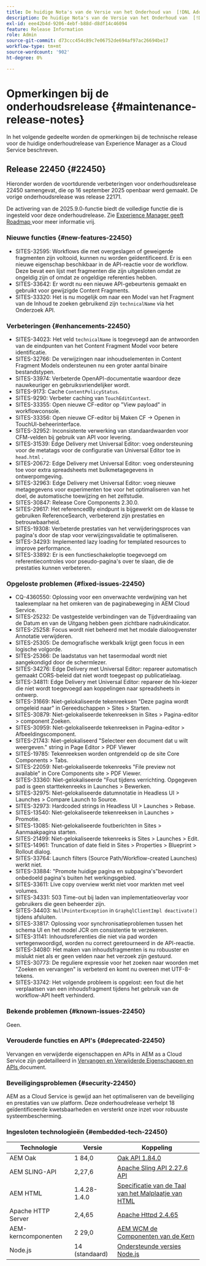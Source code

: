 ```yaml
---
title: De huidige Nota's van de Versie van het Onderhoud van  [!DNL Adobe Experience Manager]  as a Cloud Service.
description: De huidige Nota's van de Versie van het Onderhoud van  [!DNL Adobe Experience Manager]  as a Cloud Service.
exl-id: eee42b4d-9206-4ebf-b88d-d8df14c46094
feature: Release Information
role: Admin
source-git-commit: d73ccc454c89c7e06752de694af97ac26694be17
workflow-type: tm+mt
source-wordcount: '902'
ht-degree: 0%

---
```



# Opmerkingen bij de onderhoudsrelease {#maintenance-release-notes}

In het volgende gedeelte worden de opmerkingen bij de technische release voor de huidige onderhoudrelease van Experience Manager as a Cloud Service beschreven.

## Release 22450 {#22450}

Hieronder worden de voortdurende verbeteringen voor onderhoudsrelease 22450 samengevat, die op 16 september 2025 openbaar werd gemaakt. De vorige onderhoudsrelease was release 22171.

De activering van de 2025.9.0-functie biedt de volledige functie die is ingesteld voor deze onderhoudrelease. Zie [ Experience Manager geeft Roadmap ](https://experienceleague.adobe.com/nl/docs/experience-manager-release-information/aem-release-updates/update-releases-roadmap) voor meer informatie vrij.

### Nieuwe functies {#new-features-22450}

* SITES-32595: Workflows die met overgeslagen of geweigerde fragmenten zijn voltooid, kunnen nu worden geïdentificeerd. Er is een nieuwe eigenschap beschikbaar in de API-reactie voor de workflow. Deze bevat een lijst met fragmenten die zijn uitgesloten omdat ze ongeldig zijn of omdat ze ongeldige referenties hebben.
* SITES-33642: Er wordt nu een nieuwe API-gebeurtenis gemaakt en gebruikt voor gewijzigde Content Fragments.
* SITES-33320: Het is nu mogelijk om naar een Model van het Fragment van de Inhoud te zoeken gebruikend zijn `technicalName` via het Onderzoek API.

### Verbeteringen {#enhancements-22450}

* SITES-34023: Het veld `technicalName` is toegevoegd aan de antwoorden van de eindpunten van het Content Fragment Model voor betere identificatie.
* SITES-32766: De verwijzingen naar inhoudselementen in Content Fragment Models ondersteunen nu een groter aantal binaire bestandstypen.
* SITES-33974: Verbeterde OpenAPI-documentatie waardoor deze nauwkeuriger en gebruiksvriendelijker wordt.
* SITES-9173: Cache `ContentPolicyStatus`.
* SITES-9290: Verbeter caching van `TouchEditContext`.
* SITES-33355: Open nieuwe CF-editor op &quot;View payload&quot; in workflowconsole.
* SITES-33356: Open nieuwe CF-editor bij Maken CF → Openen in TouchUI-beheerinterface.
* SITES-32952: Inconsistente verwerking van standaardwaarden voor CFM-velden bij gebruik van API voor levering.
* SITES-31539: Edge Delivery met Universal Editor: voeg ondersteuning voor de metatags voor de configuratie van Universal Editor toe in `head.html` .
* SITES-20672: Edge Delivery met Universal Editor: voeg ondersteuning toe voor extra spreadsheets met bulkmetagegevens in ontwerpomgeving.
* SITES-32963: Edge Delivery met Universal Editor: voeg nieuwe metagegevens voor experimenten toe voor het optimaliseren van het doel, de automatische toewijzing en het zelfstudie.
* SITES-30847: Release Core Components 2.30.0.
* SITES-29617: Het referencedBy eindpunt is bijgewerkt om de klasse te gebruiken ReferenceSearch, verbeterend zijn prestaties en betrouwbaarheid.
* SITES-19308: Verbeterde prestaties van het verwijderingsproces van pagina&#39;s door de stap voor verwijzingsvalidatie te optimaliseren.
* SITES-34293: Implemented lazy loading for templated resources to improve performance.
* SITES-33892: Er is een functieschakeloptie toegevoegd om referentiecontroles voor pseudo-pagina&#39;s over te slaan, die de prestaties kunnen verbeteren.

### Opgeloste problemen {#fixed-issues-22450}

* CQ-4360550: Oplossing voor een onverwachte verdwijning van het taalexemplaar na het omkeren van de paginabeweging in AEM Cloud Service.
* SITES-25232: De vastgestelde verbindingen van de Tijdverdraaiing van de Datum en van de Uitgang hebben geen zichtbare nadrukindicator.
* SITES-25258: Focus wordt niet beheerd met het modale dialoogvenster Annotatie verwijderen.
* SITES-25305: De demografische werkbalk krijgt geen focus in een logische volgorde.
* SITES-25366: De laadstatus van het tasermodaal wordt niet aangekondigd door de schermlezer.
* SITES-34276: Edge Delivery met Universal Editor: repareer automatisch gemaakt CORS-beleid dat niet wordt toegepast op publicatielaag.
* SITES-34811: Edge Delivery met Universal Editor: repareer de hlx-kiezer die niet wordt toegevoegd aan koppelingen naar spreadsheets in ontwerp.
* SITES-31669: Niet-gelokaliseerde tekenreeksen &quot;Deze pagina wordt omgeleid naar&quot; in Gereedschappen > Sites > Starten.
* SITES-30879: Niet-gelokaliseerde tekenreeksen in Sites > Pagina-editor > component Zoeken.
* SITES-30959: Niet-gelokaliseerde tekenreeksen in Pagina-editor > Afbeeldingscomponent.
* SITES-21743: Niet-gelokaliseerd &quot;Selecteer een document dat u wilt weergeven.&quot; string in Page Editor > PDF Viewer
* SITES-19785: Tekenreeksen worden ontgrendeld op de site Core Components > Tabs.
* SITES-22059: Niet-gelokaliseerde tekenreeks &quot;File preview not available&quot; in Core Components site > PDF Viewer.
* SITES-33360: Niet-gelokaliseerde &quot;Fout tijdens verrichting. Opgegeven pad is geen starttekenreeks in Launches > Bewerken.
* SITES-32975: Niet-gelokaliseerde datumnotatie in Headless UI > Launches > Compare Launch to Source.
* SITES-32973: Hardcoded strings in Headless UI > Launches > Rebase.
* SITES-13540: Niet-gelokaliseerde tekenreeksen in Launches > Promotie.
* SITES-13085: Niet-gelokaliseerde foutberichten in Sites > Aanmaakpagina starten.
* SITES-21499: Niet-gelokaliseerde tekenreeks is Sites > Launches > Edit.
* SITES-14961: Truncation of date field in Sites > Properties > Blueprint > Rollout dialog.
* SITES-33764: Launch filters (Source Path/Workflow-created Launches) werkt niet.
* SITES-33884: &quot;Promote huidige pagina en subpagina&#39;s&quot;bevordert onbedoeld pagina&#39;s buiten het werkingsgebied.
* SITES-33611: Live copy overview werkt niet voor markten met veel volumes.
* SITES-34331: 503 Time-out bij laden van implementatieoverlay voor gebruikers die geen beheerder zijn.
* SITES-34403: `NullPointerException` in `GraphqlClientImpl deactivate()` tijdens afsluiten.
* SITES-33817: Oplossing voor synchronisatieproblemen tussen het schema UI en het model JCR om consistentie te verzekeren.
* SITES-31141: Inhoudsreferenties die niet via pad worden vertegenwoordigd, worden nu correct geretourneerd in de API-reactie.
* SITES-34080: Het maken van inhoudsfragmenten is nu robuuster en mislukt niet als er geen velden naar het verzoek zijn gestuurd.
* SITES-30773: De reguliere expressie voor het zoeken naar woorden met &quot;Zoeken en vervangen&quot; is verbeterd en komt nu overeen met UTF-8-tekens.
* SITES-33742: Het volgende probleem is opgelost: een fout die het verplaatsen van een inhoudsfragment tijdens het gebruik van de workflow-API heeft verhinderd.

### Bekende problemen {#known-issues-22450}

Geen.

### Verouderde functies en API&#39;s {#deprecated-22450}

Vervangen en verwijderde eigenschappen en APIs in AEM as a Cloud Service zijn gedetailleerd in [ Vervangen en Verwijderde Eigenschappen en APIs ](/help/release-notes/deprecated-removed-features.md) document.

### Beveiligingsproblemen {#security-22450}

AEM as a Cloud Service is gewijd aan het optimaliseren van de beveiliging en prestaties van uw platform. Deze onderhoudrelease verhelpt 18 geïdentificeerde kwetsbaarheden en versterkt onze inzet voor robuuste systeembescherming.

### Ingesloten technologieën {#embedded-tech-22450}

| Technologie | Versie | Koppeling |
|---|---|---|
| AEM Oak | 1 84,0 | [ Oak API 1.84.0 ](https://www.javadoc.io/doc/org.apache.jackrabbit/oak-api/1.84/index.html) |
| AEM SLING-API | 2,27,6 | [ Apache Sling API 2.27.6 API ](https://www.javadoc.io/doc/org.apache.sling/org.apache.sling.api/latest/index.html) |
| AEM HTML | 1.4.28-1.4.0 | [ Specificatie van de Taal van het Malplaatje van HTML ](https://github.com/adobe/htl-spec) |
| Apache HTTP Server | 2,4,65 | [ Apache Httpd 2.4.65 ](https://apache.googlesource.com/httpd/+/refs/tags/2.4.65/CHANGES) |
| AEM-kerncomponenten | 2 29,0 | [ AEM WCM de Componenten van de Kern ](https://github.com/adobe/aem-core-wcm-components) |
| Node.js | 14 (standaard) | [ Ondersteunde versies Node.js ](https://experienceleague.adobe.com/nl/docs/experience-manager-cloud-service/content/implementing/developing/developing-with-front-end-pipelines#node-versions) |

